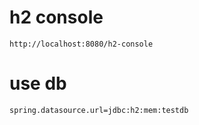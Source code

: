 # h2 console
``
http://localhost:8080/h2-console
``
# use db
``
spring.datasource.url=jdbc:h2:mem:testdb
``